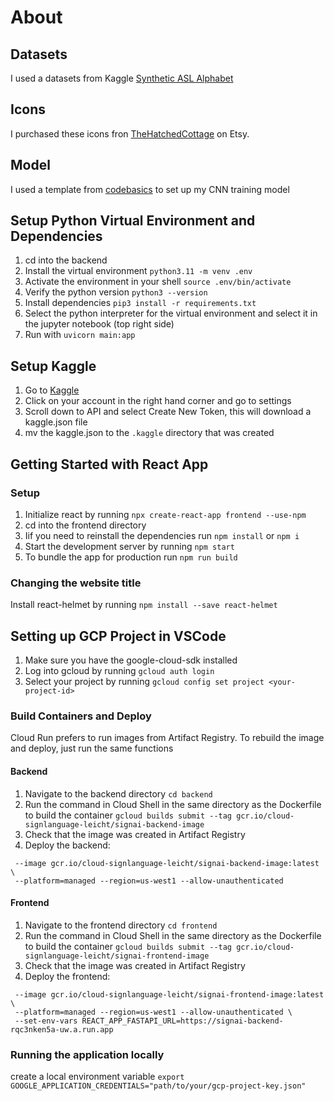 # About

## Datasets

I used a datasets from Kaggle [Synthetic ASL Alphabet](https://www.kaggle.com/datasets/lexset/synthetic-asl-alphabet)

## Icons

I purchased these icons fron [TheHatchedCottage](https://www.etsy.com/listing/1104909056/asl-alphabet-svg-american-sign-language?click_key=2ae604896a150ace2e9f598b41724f667c08e43d%3A1104909056&click_sum=f62eab80&ga_search_query=asl&ref=shop_items_search_1&crt=1) on Etsy.

## Model

I used a template from [codebasics](https://github.com/codebasics/potato-disease-classification/blob/main/training/potato-disease-classification-model.ipynb) to set up my CNN training model

## Setup Python Virtual Environment and Dependencies

1. cd into the backend
2. Install the virtual environment `python3.11 -m venv .env`
3. Activate the environment in your shell `source .env/bin/activate`
4. Verify the python version `python3 --version`
5. Install dependencies `pip3 install -r requirements.txt`
6. Select the python interpreter for the virtual environment and select it in the jupyter notebook (top right side)
7. Run with `uvicorn main:app`

## Setup Kaggle

1. Go to [Kaggle](https://www.kaggle.com/)
2. Click on your account in the right hand corner and go to settings
3. Scroll down to API and select Create New Token, this will download a kaggle.json file
4. mv the kaggle.json to the `.kaggle` directory that was created

## Getting Started with React App

### Setup

1. Initialize react by running `npx create-react-app frontend --use-npm`
2. cd into the frontend directory
3. Iif you need to reinstall the dependencies run `npm install` or `npm i`
4. Start the development server by running `npm start`
5. To bundle the app for production run `npm run build`

### Changing the website title

Install react-helmet by running `npm install --save react-helmet`

## Setting up GCP Project in VSCode

1. Make sure you have the google-cloud-sdk installed
2. Log into gcloud by running `gcloud auth login`
3. Select your project by running `gcloud config set project <your-project-id>`

### Build Containers and Deploy

Cloud Run prefers to run images from Artifact Registry.
To rebuild the image and deploy, just run the same functions

#### Backend

1. Navigate to the backend directory `cd backend`
2. Run the command in Cloud Shell in the same directory as the Dockerfile to build the container `gcloud builds submit --tag gcr.io/cloud-signlanguage-leicht/signai-backend-image`
3. Check that the image was created in Artifact Registry
4. Deploy the backend:

```gcloud run deploy signai-backend \
 --image gcr.io/cloud-signlanguage-leicht/signai-backend-image:latest \
 --platform=managed --region=us-west1 --allow-unauthenticated
```

#### Frontend

1. Navigate to the frontend directory `cd frontend`
2. Run the command in Cloud Shell in the same directory as the Dockerfile to build the container `gcloud builds submit --tag gcr.io/cloud-signlanguage-leicht/signai-frontend-image`
3. Check that the image was created in Artifact Registry
4. Deploy the frontend:

```gcloud run deploy signai \
 --image gcr.io/cloud-signlanguage-leicht/signai-frontend-image:latest \
 --platform=managed --region=us-west1 --allow-unauthenticated \
 --set-env-vars REACT_APP_FASTAPI_URL=https://signai-backend-rqc3nken5a-uw.a.run.app
```

### Running the application locally

create a local environment variable `export GOOGLE_APPLICATION_CREDENTIALS="path/to/your/gcp-project-key.json"`
